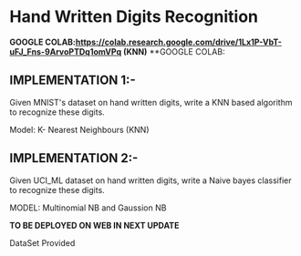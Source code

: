 # Hand Written Digits Recognition

**GOOGLE COLAB:https://colab.research.google.com/drive/1Lx1P-VbT-uFJ_Fns-9ArvoPTDq1omVPq (KNN)**
**GOOGLE COLAB:
## IMPLEMENTATION 1:-

Given MNIST's dataset on hand written digits, write a KNN based algorithm to recognize these digits.

Model: K- Nearest Neighbours (KNN) 
## IMPLEMENTATION 2:-

Given UCI_ML dataset on hand written digits, write a Naive bayes classifier to recognize these digits.

MODEL: Multinomial NB and Gaussion NB 

**TO BE DEPLOYED ON WEB IN NEXT UPDATE**

DataSet Provided 
